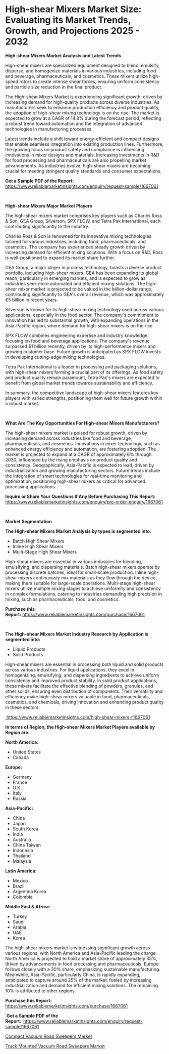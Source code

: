<p><h1>High-shear Mixers Market Size: Evaluating its Market Trends, Growth, and Projections 2025 - 2032</h1></p><p><strong>High-shear Mixers Market Analysis and Latest Trends</strong></p>
<p><p>High-shear mixers are specialized equipment designed to blend, emulsify, disperse, and homogenize materials in various industries, including food and beverage, pharmaceuticals, and cosmetics. These mixers utilize high-speed rotors to create intense shear forces, ensuring uniform consistency and particle size reduction in the final product. </p><p>The High-shear Mixers Market is experiencing significant growth, driven by increasing demand for high-quality products across diverse industries. As manufacturers seek to enhance production efficiency and product quality, the adoption of high-shear mixing technology is on the rise. The market is expected to grow at a CAGR of 14.8% during the forecast period, reflecting a robust trend toward automation and the integration of advanced technologies in manufacturing processes.</p><p>Latest trends include a shift toward energy-efficient and compact designs that enable seamless integration into existing production lines. Furthermore, the growing focus on product safety and compliance is influencing innovations in mixer designs and materials. Increasing investments in R&D for food processing and pharmaceuticals are also propelling market advancements. As industries evolve, high-shear mixers are becoming crucial for meeting stringent quality standards and consumer expectations.</p></p>
<p><strong>Get a Sample PDF of the Report:&nbsp;</strong> <a href="https://www.reliablemarketinsights.com/enquiry/request-sample/1667061?utm_campaign=2200&utm_medium=2&utm_source=Github&utm_content=ia&utm_term=11042025&utm_id=high-shear-mixers">https://www.reliablemarketinsights.com/enquiry/request-sample/1667061</a></p>
<p>&nbsp;</p>
<p><strong>High-shear Mixers Major Market Players</strong></p>
<p><p>The high-shear mixers market comprises key players such as Charles Ross & Son, GEA Group, Silverson, SPX FLOW, and Tetra Pak International, each contributing significantly to the industry. </p><p>Charles Ross & Son is renowned for its innovative mixing technologies tailored for various industries, including food, pharmaceuticals, and cosmetics. The company has experienced steady growth driven by increasing demand for efficient mixing solutions. With a focus on R&D, Ross is well-positioned to expand its market share further.</p><p>GEA Group, a major player in process technology, boasts a diverse product portfolio, including high-shear mixers. GEA has been expanding its global reach, particularly in emerging markets, and is expected to grow as industries seek more automated and efficient mixing solutions. The high-shear mixer market is projected to be valued in the billion-dollar range, contributing significantly to GEA's overall revenue, which was approximately €5 billion in recent years.</p><p>Silverson is known for its high-shear mixing technology used across various applications, especially in the food sector. The company's commitment to innovation has led to substantial growth, with expanding operations in the Asia-Pacific region, where demand for high-shear mixers is on the rise.</p><p>SPX FLOW combines engineering expertise and industry knowledge, focusing on food and beverage applications. The company's revenue surpassed $1 billion recently, driven by its high-performance mixers and growing customer base. Future growth is anticipated as SPX FLOW invests in developing cutting-edge mixing technologies.</p><p>Tetra Pak International is a leader in processing and packaging solutions, with high-shear mixers forming a crucial part of its offerings. As food safety and product quality remain paramount, Tetra Pak's mixers are expected to benefit from global market trends towards sustainability and efficiency. </p><p>In summary, the competitive landscape of high-shear mixers features key players with varied strengths, positioning them well for future growth within a robust market.</p></p>
<p>&nbsp;</p>
<p><strong>What Are The Key Opportunities For High-shear Mixers Manufacturers?</strong></p>
<p><p>The high-shear mixers market is poised for robust growth, driven by increasing demand across industries like food and beverage, pharmaceuticals, and cosmetics. Innovations in mixer technology, such as enhanced energy efficiency and automation, are fostering adoption. The market is projected to expand at a CAGR of approximately 6% through 2030, influenced by the rising emphasis on product quality and consistency. Geographically, Asia-Pacific is expected to lead, driven by industrialization and growing manufacturing sectors. Future trends include the integration of smart technologies for real-time monitoring and optimization, positioning high-shear mixers as critical for advanced processing applications.</p></p>
<p><strong>Inquire or Share Your Questions If Any Before Purchasing This Report:</strong> <a href="https://www.reliablemarketinsights.com/enquiry/pre-order-enquiry/1667061?utm_campaign=2200&utm_medium=2&utm_source=Github&utm_content=ia&utm_term=11042025&utm_id=high-shear-mixers">https://www.reliablemarketinsights.com/enquiry/pre-order-enquiry/1667061</a></p>
<p>&nbsp;</p>
<p><strong>Market Segmentation</strong></p>
<p><strong>The High-shear Mixers Market Analysis by types is segmented into:</strong></p>
<p><ul><li>Batch High Shear Mixers</li><li>Inline High Shear Mixers</li><li>Multi-Stage High Shear Mixers</li></ul></p>
<p><p>High-shear mixers are essential in various industries for blending, emulsifying, and dispersing materials. Batch high-shear mixers operate by processing discrete batches, ideal for small-scale production. Inline high-shear mixers continuously mix materials as they flow through the device, making them suitable for large-scale operations. Multi-stage high-shear mixers utilize multiple mixing stages to achieve uniformity and consistency in complex formulations, catering to industries demanding high precision in mixing, such as pharmaceuticals, food, and cosmetics.</p></p>
<p><strong>Purchase this Report:&nbsp;</strong><a href="https://www.reliablemarketinsights.com/purchase/1667061?utm_campaign=2200&utm_medium=2&utm_source=Github&utm_content=ia&utm_term=11042025&utm_id=high-shear-mixers">https://www.reliablemarketinsights.com/purchase/1667061</a></p>
<p>&nbsp;</p>
<p><strong>The High-shear Mixers Market Industry Research by Application is segmented into:</strong></p>
<p><ul><li>Liquid Products</li><li>Solid Products</li></ul></p>
<p><p>High-shear mixers are essential in processing both liquid and solid products across various industries. For liquid applications, they excel in homogenizing, emulsifying, and dispersing ingredients to achieve uniform consistency and improved product stability. In solid product applications, these mixers facilitate the effective blending of powders, granules, and other solids, ensuring even distribution of components. Their versatility and efficiency make high-shear mixers valuable in food, pharmaceuticals, cosmetics, and chemicals, driving innovation and enhancing product quality in these sectors.</p></p>
<p><a href="https://www.reliablemarketinsights.com/high-shear-mixers-r1667061?utm_campaign=2200&utm_medium=2&utm_source=Github&utm_content=ia&utm_term=11042025&utm_id=high-shear-mixers">&nbsp;https://www.reliablemarketinsights.com/high-shear-mixers-r1667061</a></p>
<p><strong>In terms of Region, the High-shear Mixers Market Players available by Region are:</strong></p>
<p>
    <p> <strong> North America: </strong>
        <ul>
            <li>United States</li>
            <li>Canada</li>
        </ul>
        </p> 
    <p> <strong> Europe: </strong>
        <ul>
            <li>Germany</li>
            <li>France</li>
            <li>U.K.</li>
            <li>Italy</li>
            <li>Russia</li>
        </ul>
        </p> 
    <p> <strong> Asia-Pacific: </strong>
        <ul>
            <li>China</li>
            <li>Japan</li>
            <li>South Korea</li>
            <li>India</li>
            <li>Australia</li>
            <li>China Taiwan</li>
            <li>Indonesia</li>
            <li>Thailand</li>
            <li>Malaysia</li>
        </ul>
        </p> 
    <p> <strong> Latin America: </strong>
        <ul>
            <li>Mexico</li>
            <li>Brazil</li>
            <li>Argentina Korea</li>
            <li>Colombia</li>
        </ul>
        </p> 
    <p> <strong> Middle East & Africa: </strong>
        <ul>
            <li>Turkey</li>
            <li>Saudi</li>
            <li>Arabia</li>
            <li>UAE</li>
            <li>Korea</li>
        </ul>
    </p>
    </p>
<p><p>The high-shear mixers market is witnessing significant growth across various regions, with North America and Asia-Pacific leading the charge. North America is projected to hold a market share of approximately 35%, driven by advancements in food processing and pharmaceuticals. Europe follows closely with a 30% share, emphasizing sustainable manufacturing. Meanwhile, Asia-Pacific, particularly China, is rapidly expanding, anticipated to capture around 25% of the market, fueled by increasing industrialization and demand for efficient mixing solutions. The remaining 10% is attributed to other regions.</p></p>
<p><strong>Purchase this Report: </strong><a href="https://www.reliablemarketinsights.com/purchase/1667061?utm_campaign=2200&utm_medium=2&utm_source=Github&utm_content=ia&utm_term=11042025&utm_id=high-shear-mixers">https://www.reliablemarketinsights.com/purchase/1667061</a></p>
<p>&nbsp;<strong>Get a Sample PDF of the Report:&nbsp;&nbsp;</strong><a href="https://www.reliablemarketinsights.com/enquiry/request-sample/1667061?utm_campaign=2200&utm_medium=2&utm_source=Github&utm_content=ia&utm_term=11042025&utm_id=high-shear-mixers">https://www.reliablemarketinsights.com/enquiry/request-sample/1667061</a></p>
<p><strong></strong></p>
<p><p><a href="https://github.com/suleimannichelle7/Market-Research-Report-List-1/blob/main/compact-vacuum-road-sweepers-market.md?utm_campaign=2200&utm_medium=2&utm_source=Github&utm_content=ia&utm_term=11042025&utm_id=high-shear-mixers">Compact Vacuum Road Sweepers Market</a></p><p><a href="https://github.com/rosamariarocque98/Market-Research-Report-List-1/blob/main/truck-mounted-vacuum-road-sweepers-market.md?utm_campaign=2200&utm_medium=2&utm_source=Github&utm_content=ia&utm_term=11042025&utm_id=high-shear-mixers">Truck Mounted Vacuum Road Sweepers Market</a></p></p>
